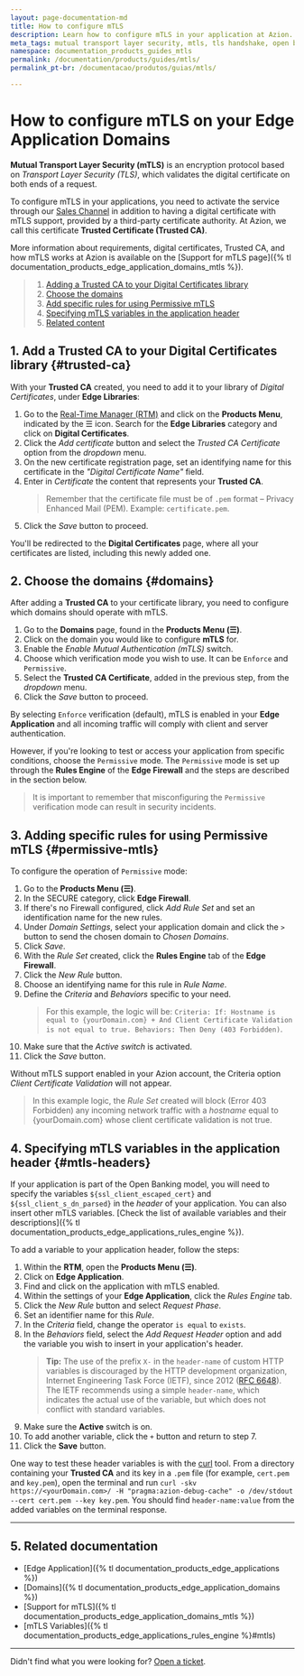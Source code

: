 ```yaml
---
layout: page-documentation-md
title: How to configure mTLS
description: Learn how to configure mTLS in your application at Azion.
meta_tags: mutual transport layer security, mtls, tls handshake, open banking, certificates, digital certificates
namespace: documentation_products_guides_mtls
permalink: /documentation/products/guides/mtls/
permalink_pt-br: /documentacao/produtos/guias/mtls/

---
```


# How to configure mTLS on your Edge Application Domains

**Mutual Transport Layer Security (mTLS)** is an encryption protocol based on *Transport Layer Security (TLS)*, which validates the digital certificate on both ends of a request.

To configure mTLS in your applications, you need to activate the service through our [Sales Channel](https://www.azion.com/en/contact-sales/) in addition to having a digital certificate with mTLS support, provided by a third-party certificate authority. At Azion, we call this certificate **Trusted Certificate (Trusted CA)**.

More information about requirements, digital certificates, Trusted CA, and how mTLS works at Azion is available on the [Support for mTLS page]({% tl documentation_products_edge_application_domains_mtls %}).

> 1. [Adding a Trusted CA to your Digital Certificates library](#trusted-ca)
> 2. [Choose the domains](#domains)
> 3. [Add specific rules for using Permissive mTLS](#permissive-mtls)
> 4. [Specifying mTLS variables in the application header](#mtls-headers)
> 5. [Related content](#related-content)

## 1. Add a Trusted CA to your Digital Certificates library {#trusted-ca}

With your **Trusted CA** created, you need to add it to your library of *Digital Certificates*, under **Edge Libraries**:

1. Go to the [Real-Time Manager (RTM)](https://manager.azion.com) and click on the **Products Menu**, indicated by the ☰ icon. Search for the **Edge Libraries** category and click on **Digital Certificates**.
2. Click the *Add certificate* button and select the *Trusted CA Certificate* option from the *dropdown* menu.
4. On the new certificate registration page, set an identifying name for this certificate in the *"Digital Certificate Name"* field.
5. Enter in *Certificate* the content that represents your **Trusted CA**.
    > Remember that the certificate file must be of `.pem` format – Privacy Enhanced Mail (PEM). Example: `certificate.pem`.
6. Click the *Save* button to proceed.

You'll be redirected to the **Digital Certificates** page, where all your certificates are listed, including this newly added one.

## 2. Choose the domains {#domains}

After adding a **Trusted CA** to your certificate library, you need to configure which domains should operate with mTLS.

1. Go to the **Domains** page, found in the **Products Menu (☰)**.
2. Click on the domain you would like to configure **mTLS** for.
4. Enable the *Enable Mutual Authentication (mTLS)* switch.
5. Choose which verification mode you wish to use. It can be `Enforce` and `Permissive`.
6. Select the **Trusted CA Certificate**, added in the previous step, from the *dropdown* menu.
7. Click the *Save* button to proceed.

By selecting `Enforce` verification (default), mTLS is enabled in your **Edge Application** and all incoming traffic will comply with client and server authentication. 

However, if you're looking to test or access your application from specific conditions, choose the `Permissive` mode. The `Permissive` mode is set up through the **Rules Engine** of the **Edge Firewall** and the steps are described in the section below.

> It is important to remember that misconfiguring the `Permissive` verification mode can result in security incidents.

## 3. Adding specific rules for using Permissive mTLS {#permissive-mtls}

To configure the operation of `Permissive` mode: 

1. Go to the **Products Menu (☰)**.
2. In the SECURE category, click **Edge Firewall**.
3. If there's no Firewall configured, click *Add Rule Set* and set an identification name for the new rules.
4. Under *Domain Settings*, select your application domain and click the `>` button to send the chosen domain to *Chosen Domains*.
5. Click *Save*.
6. With the *Rule Set* created, click the **Rules Engine** tab of the **Edge Firewall**.
7. Click the *New Rule* button.
8. Choose an identifying name for this rule in *Rule Name*.
9. Define the *Criteria* and *Behaviors* specific to your need.
    > For this example, the logic will be: `Criteria: If: Hostname is equal to {yourDomain.com} + And Client Certificate Validation is not equal to true. Behaviors: Then Deny (403 Forbidden)`.
10. Make sure that the *Active switch* is activated.
11. Click the *Save* button.

Without mTLS support enabled in your Azion account, the Criteria option *Client Certificate Validation* will not appear.

> In this example logic, the *Rule Set* created will block (Error 403 Forbidden) any incoming network traffic with a *hostname* equal to {yourDomain.com} whose client certificate validation is not true.

## 4. Specifying mTLS variables in the application header {#mtls-headers}

If your application is part of the Open Banking model, you will need to specify the variables `${ssl_client_escaped_cert}` and `${ssl_client_s_dn_parsed}` in the *header* of your application. You can also insert other mTLS variables. [Check the list of available variables and their descriptions]({% tl documentation_products_edge_applications_rules_engine %}).

To add a variable to your application header, follow the steps:

1. Within the **RTM**, open the **Products Menu (☰)**.
2. Click on **Edge Application**.
3. Find and click on the application with mTLS enabled.
4. Within the settings of your **Edge Application**, click the *Rules Engine* tab.
5. Click the *New Rule* button and select *Request Phase*.
6. Set an identifier name for this *Rule*.
7. In the *Criteria* field, change the operator `is equal` to `exists`.
8. In the *Behaviors* field, select the *Add Request Header* option and add the variable you wish to insert in your application's header.
    > **Tip:** The use of the prefix `X-` in the `header-name` of custom HTTP variables is discouraged by the HTTP development organization, Internet Engineering Task Force (IETF), since 2012 ([RFC 6648](https://datatracker.ietf.org/doc/rfc6648/)). The IETF recommends using a simple `header-name`, which indicates the actual use of the variable, but which does not conflict with standard variables.
9. Make sure the **Active** switch is on.
10. To add another variable, click the `+` button and return to step 7.
11. Click the **Save** button.

One way to test these header variables is with the [curl](https://curl.se/) tool. From a directory containing your **Trusted CA** and its key in a `.pem` file (for example, `cert.pem` and `key.pem`), open the terminal and run `curl -skv https://<yourDomain.com>/ -H "pragma:azion-debug-cache" -o /dev/stdout --cert cert.pem --key key.pem`. You should find `header-name:value` from the added variables on the terminal response.

---

## 5. Related documentation

- [Edge Application]({% tl documentation_products_edge_applications %})
- [Domains]({% tl documentation_products_edge_application_domains %})
- [Support for mTLS]({% tl documentation_products_edge_application_domains_mtls %})
- [mTLS Variables]({% tl documentation_products_edge_applications_rules_engine %}#mtls)

---

Didn't find what you were looking for? [Open a ticket](https://tickets.azion.com/en/support/login/new).
